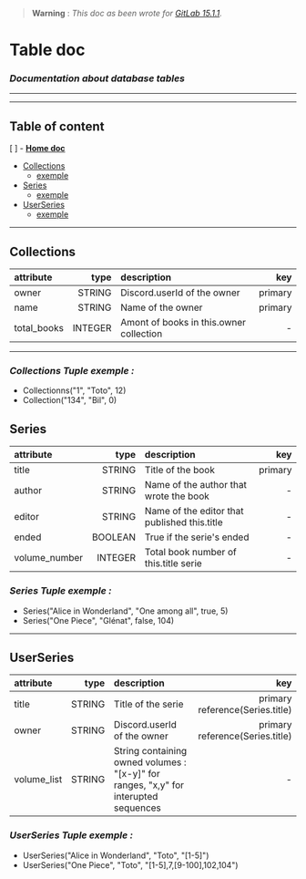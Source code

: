 > **Warning** : *This doc as been wrote for [GitLab 15.1.1](https://gitlab.com/gitlab-org/gitlab-foss/-/tags/v15.1.1).*

# Table doc
### _Documentation about database tables_

_____________
_____________
## Table of content
[ ] - [**Home doc**](../../../README.md#discord-doc)
- [Collections](#collections)
	* [exemple](#collections-tuple-exemple)
- [Series](#series)
	* [exemple](#series-tuple-exemple)
- [UserSeries](#userseries)
	* [exemple](#userseries-tuple-exemple)
_____________

## Collections

| attribute | type | description | key
| :--- | ---: | :--- | ---: |
| owner | STRING | Discord.userId of the owner | primary |
| name | STRING | Name of the owner | primary |
| total_books | INTEGER | Amont of books in this.owner collection | - |
____________

### ___Collections Tuple exemple :___

* Collectionns("1", "Toto", 12)
* Collection("134", "Bil", 0)

## Series

| attribute | type | description | key
| :--- | ---: | :--- | ---: |
| title | STRING | Title of the book| primary | primary |
| author | STRING | Name of the author that wrote the book | - |
| editor | STRING | Name of the editor that published this.title | - |
| ended | BOOLEAN | True if the serie's ended | - |
| volume_number | INTEGER | Total book number of this.title serie | - |

### ___Series Tuple exemple :___

* Series("Alice in Wonderland", "One among all", true, 5)
* Series("One Piece", "Glénat", false, 104)
__________

## UserSeries

| attribute | type | description | key
| :--- | ---: | :--- | ---: |
| title | STRING | Title of the serie | primary reference(Series.title) |
| owner | STRING | Discord.userId of the owner | primary reference(Series.title) |
| volume_list | STRING | String containing owned volumes : "\[x-y\]" for ranges, "x,y" for interupted sequences | - |

### ___UserSeries Tuple exemple :___

* UserSeries("Alice in Wonderland", "Toto", "\[1-5\]")
* UserSeries("One Piece", "Toto", "\[1-5\],7,[9-100],102,104")